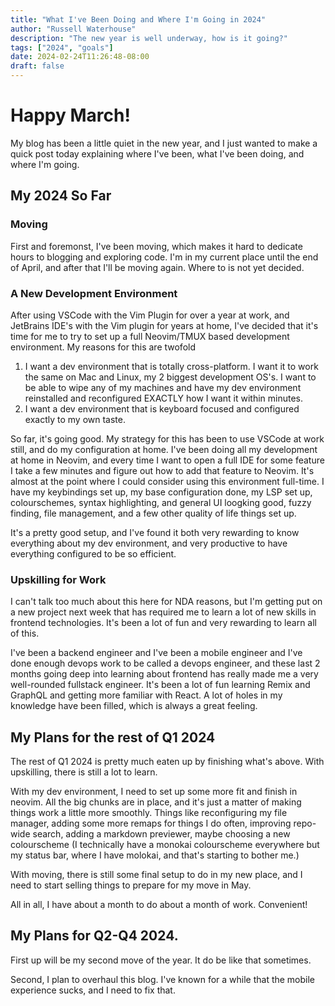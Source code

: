 ```yaml
---
title: "What I've Been Doing and Where I'm Going in 2024"
author: "Russell Waterhouse"
description: "The new year is well underway, how is it going?"
tags: ["2024", "goals"]
date: 2024-02-24T11:26:48-08:00
draft: false
---
```


# Happy March!

My blog has been a little quiet in the new year, and I just wanted to make a quick post
today explaining where I've been, what I've been doing, and where I'm going.

## My 2024 So Far


### Moving
First and foremonst, I've been moving, which makes it hard to dedicate
hours to blogging and exploring code. I'm in my current place until the end
of April, and after that I'll be moving again. Where to is not yet decided.

### A New Development Environment
After using VSCode with the Vim Plugin for over a year at work, and JetBrains IDE's
with the Vim plugin for years at home, I've decided that it's time for me to try to set
up a full Neovim/TMUX based development environment. My reasons for this are
twofold

1. I want a dev environment that is totally cross-platform. I want it to work
the same on Mac and Linux, my 2 biggest development OS's. I want to be able to
wipe any of my machines and have my dev environment reinstalled and reconfigured
EXACTLY how I want it within minutes.
2. I want a dev environment that is keyboard focused and configured exactly to
my own taste.

So far, it's going good. My strategy for this has been to use VSCode at work
still, and do my configuration at home. I've been doing all my development at
home in Neovim, and every time I want to open a full IDE for some feature
I take a few minutes and figure out how to add that feature to Neovim.
It's almost at the point where I could consider using this environment full-time.
I have my keybindings set up, my base configuration done, my LSP set up,
colourschemes, syntax highlighting, and general UI loogking good, fuzzy finding,
file management, and a few other quality of life things set up.

It's a pretty good setup, and I've found it both very rewarding to know everything
about my dev environment, and very productive to have everything configured to
be so efficient.

### Upskilling for Work
I can't talk too much about this here for NDA reasons, but I'm getting put on
a new project next week that has required me to learn a lot of new skills in
frontend technologies. It's been a lot of fun and very rewarding to learn
all of this.

I've been a backend engineer and I've been a mobile engineer and I've done
enough devops work to be called a devops engineer, and these last 2 months
going deep into learning about frontend has really made me a very well-rounded
fullstack engineer. It's been a lot of fun learning Remix and GraphQL and
getting more familiar with React. A lot of holes in my knowledge have been
filled, which is always a great feeling.


## My Plans for the rest of Q1 2024
The rest of Q1 2024 is pretty much eaten up by finishing what's above.
With upskilling, there is still a lot to learn.

With my dev environment, I need to set up some more fit and finish in neovim.
All the big chunks are in place, and it's just a matter of making things
work a little more smoothly. Things like reconfiguring my file manager,
adding some more remaps for things I do often, improving repo-wide search,
adding a markdown previewer, maybe choosing a new colourscheme (I technically
have a monokai colourscheme everywhere but my status bar, where I have molokai,
and that's starting to bother me.)

With moving, there is still some final setup to do in my new place, and I need
to start selling things to prepare for my move in May.


All in all, I have about a month to do about a month of work. Convenient!

## My Plans for Q2-Q4 2024.

First up will be my second move of the year. It do be like that sometimes.

Second, I plan to overhaul this blog. I've known for a while that the mobile
experience sucks, and I need to fix that. 
